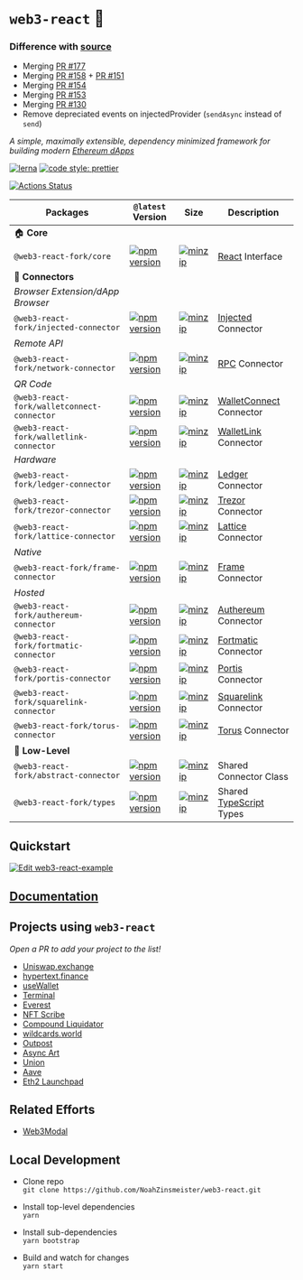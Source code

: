 # `web3-react` 🧰

### Difference with [source](https://github.com/NoahZinsmeister/web3-react)
- Merging [PR #177](https://github.com/NoahZinsmeister/web3-react/pull/177)
- Merging [PR #158](https://github.com/NoahZinsmeister/web3-react/pull/158) + [PR #151](https://github.com/NoahZinsmeister/web3-react/pull/151)
- Merging [PR #154](https://github.com/NoahZinsmeister/web3-react/pull/154)
- Merging [PR #153](https://github.com/NoahZinsmeister/web3-react/pull/153)
- Merging [PR #130](https://github.com/NoahZinsmeister/web3-react/pull/130)
- Remove depreciated events on injectedProvider (`sendAsync` instead of `send`)


_A simple, maximally extensible, dependency minimized framework for building modern [Ethereum dApps](https://ethereum.org/beginners/)_

[![lerna](https://img.shields.io/badge/maintained%20with-lerna-cc00ff.svg)](https://lerna.js.org/)
[![code style: prettier](https://img.shields.io/badge/code_style-prettier-ff69b4.svg?style=flat-square)](https://github.com/prettier/prettier)

[![Actions Status](https://github.com/NoahZinsmeister/web3-react/workflows/CI/badge.svg)](https://github.com/NoahZinsmeister/web3-react/actions)

| Packages                              | `@latest` Version                                                                                                                                                         | Size                                                                                                                                                                                 | Description                                                                         |
| ------------------------------------- | ------------------------------------------------------------------------------------------------------------------------------------------------------------------------- | ------------------------------------------------------------------------------------------------------------------------------------------------------------------------------------ | ----------------------------------------------------------------------------------- |
| 🏠 **Core**                           |
| `@web3-react-fork/core`                    | [![npm version](https://img.shields.io/npm/v/@web3-react-fork/core/latest.svg)](https://www.npmjs.com/package/@web3-react-fork/core/v/latest)                                       | [![minzip](https://img.shields.io/bundlephobia/minzip/@web3-react-fork/core/latest.svg)](https://bundlephobia.com/result?p=@web3-react-fork/core@latest)                                       | [React](https://reactjs.org/) Interface                                             |
| 🔌 **Connectors**                     |
| _Browser Extension/dApp Browser_      |
| `@web3-react-fork/injected-connector`      | [![npm version](https://img.shields.io/npm/v/@web3-react-fork/injected-connector/latest.svg)](https://www.npmjs.com/package/@web3-react-fork/injected-connector/v/latest)           | [![minzip](https://img.shields.io/bundlephobia/minzip/@web3-react-fork/injected-connector/latest.svg)](https://bundlephobia.com/result?p=@web3-react-fork/injected-connector@latest)           | [Injected](https://github.com/ethereum/EIPs/blob/master/EIPS/eip-1193.md) Connector |
| _Remote API_                          |
| `@web3-react-fork/network-connector`       | [![npm version](https://img.shields.io/npm/v/@web3-react-fork/network-connector/latest.svg)](https://www.npmjs.com/package/@web3-react-fork/network-connector/v/latest)             | [![minzip](https://img.shields.io/bundlephobia/minzip/@web3-react-fork/network-connector/latest.svg)](https://bundlephobia.com/result?p=@web3-react-fork/network-connector@latest)             | [RPC](https://github.com/ethereum/wiki/wiki/JSON-RPC) Connector                     |
| _QR Code_                             |
| `@web3-react-fork/walletconnect-connector` | [![npm version](https://img.shields.io/npm/v/@web3-react-fork/walletconnect-connector/latest.svg)](https://www.npmjs.com/package/@web3-react-fork/walletconnect-connector/v/latest) | [![minzip](https://img.shields.io/bundlephobia/minzip/@web3-react-fork/walletconnect-connector/latest.svg)](https://bundlephobia.com/result?p=@web3-react-fork/walletconnect-connector@latest) | [WalletConnect](https://walletconnect.org/) Connector                               |
| `@web3-react-fork/walletlink-connector`    | [![npm version](https://img.shields.io/npm/v/@web3-react-fork/walletlink-connector/latest.svg)](https://www.npmjs.com/package/@web3-react-fork/walletlink-connector/v/latest)       | [![minzip](https://img.shields.io/bundlephobia/minzip/@web3-react-fork/walletlink-connector/latest.svg)](https://bundlephobia.com/result?p=@web3-react-fork/walletlink-connector@latest)       | [WalletLink](https://www.walletlink.org/#/) Connector                               |
| _Hardware_                            |
| `@web3-react-fork/ledger-connector`        | [![npm version](https://img.shields.io/npm/v/@web3-react-fork/ledger-connector/latest.svg)](https://www.npmjs.com/package/@web3-react-fork/ledger-connector/v/latest)               | [![minzip](https://img.shields.io/bundlephobia/minzip/@web3-react-fork/ledger-connector/latest.svg)](https://bundlephobia.com/result?p=@web3-react-fork/ledger-connector@latest)               | [Ledger](https://www.ledger.com/) Connector                                         |
| `@web3-react-fork/trezor-connector`        | [![npm version](https://img.shields.io/npm/v/@web3-react-fork/trezor-connector/latest.svg)](https://www.npmjs.com/package/@web3-react-fork/trezor-connector/v/latest)               | [![minzip](https://img.shields.io/bundlephobia/minzip/@web3-react-fork/trezor-connector/latest.svg)](https://bundlephobia.com/result?p=@web3-react-fork/trezor-connector@latest)               | [Trezor](https://trezor.io/) Connector                                              |
| `@web3-react-fork/lattice-connector`        | [![npm version](https://img.shields.io/npm/v/@web3-react-fork/lattice-connector/latest.svg)](https://www.npmjs.com/package/@web3-react-fork/lattice-connector/v/latest)               | [![minzip](https://img.shields.io/bundlephobia/minzip/@web3-react-fork/lattice-connector/latest.svg)](https://bundlephobia.com/result?p=@web3-react-fork/lattice-connector@latest)               | [Lattice](https://gridplus.io/) Connector                                              |
| _Native_                              |
| `@web3-react-fork/frame-connector`         | [![npm version](https://img.shields.io/npm/v/@web3-react-fork/frame-connector/latest.svg)](https://www.npmjs.com/package/@web3-react-fork/frame-connector/v/latest)                 | [![minzip](https://img.shields.io/bundlephobia/minzip/@web3-react-fork/frame-connector/latest.svg)](https://bundlephobia.com/result?p=@web3-react-fork/frame-connector@latest)                 | [Frame](https://frame.sh/) Connector                                                |
| _Hosted_                              |
| `@web3-react-fork/authereum-connector`     | [![npm version](https://img.shields.io/npm/v/@web3-react-fork/authereum-connector/latest.svg)](https://www.npmjs.com/package/@web3-react-fork/authereum-connector/v/latest)         | [![minzip](https://img.shields.io/bundlephobia/minzip/@web3-react-fork/authereum-connector/latest.svg)](https://bundlephobia.com/result?p=@web3-react-fork/authereum-connector@latest)         | [Authereum](https://authereum.org/) Connector                                       |
| `@web3-react-fork/fortmatic-connector`     | [![npm version](https://img.shields.io/npm/v/@web3-react-fork/fortmatic-connector/latest.svg)](https://www.npmjs.com/package/@web3-react-fork/fortmatic-connector/v/latest)         | [![minzip](https://img.shields.io/bundlephobia/minzip/@web3-react-fork/fortmatic-connector/latest.svg)](https://bundlephobia.com/result?p=@web3-react-fork/fortmatic-connector@latest)         | [Fortmatic](https://fortmatic.com/) Connector                                       |
| `@web3-react-fork/portis-connector`        | [![npm version](https://img.shields.io/npm/v/@web3-react-fork/portis-connector/latest.svg)](https://www.npmjs.com/package/@web3-react-fork/portis-connector/v/latest)               | [![minzip](https://img.shields.io/bundlephobia/minzip/@web3-react-fork/portis-connector/latest.svg)](https://bundlephobia.com/result?p=@web3-react-fork/portis-connector@latest)               | [Portis](https://www.portis.io/) Connector                                          |
| `@web3-react-fork/squarelink-connector`    | [![npm version](https://img.shields.io/npm/v/@web3-react-fork/squarelink-connector/latest.svg)](https://www.npmjs.com/package/@web3-react-fork/squarelink-connector/v/latest)       | [![minzip](https://img.shields.io/bundlephobia/minzip/@web3-react-fork/squarelink-connector/latest.svg)](https://bundlephobia.com/result?p=@web3-react-fork/squarelink-connector@latest)       | [Squarelink](https://squarelink.com/) Connector                                     |
| `@web3-react-fork/torus-connector`         | [![npm version](https://img.shields.io/npm/v/@web3-react-fork/torus-connector/latest.svg)](https://www.npmjs.com/package/@web3-react-fork/torus-connector/v/latest)                 | [![minzip](https://img.shields.io/bundlephobia/minzip/@web3-react-fork/torus-connector/latest.svg)](https://bundlephobia.com/result?p=@web3-react-fork/torus-connector@latest)                 | [Torus](https://tor.us/) Connector                                                  |
| 🐉 **Low-Level**                      |
| `@web3-react-fork/abstract-connector`      | [![npm version](https://img.shields.io/npm/v/@web3-react-fork/abstract-connector/latest.svg)](https://www.npmjs.com/package/@web3-react-fork/abstract-connector/v/latest)           | [![minzip](https://img.shields.io/bundlephobia/minzip/@web3-react-fork/abstract-connector/latest.svg)](https://bundlephobia.com/result?p=@web3-react-fork/abstract-connector@latest)           | Shared Connector Class                                                              |
| `@web3-react-fork/types`                   | [![npm version](https://img.shields.io/npm/v/@web3-react-fork/types/latest.svg)](https://www.npmjs.com/package/@web3-react-fork/types/v/latest)                                     | [![minzip](https://img.shields.io/bundlephobia/minzip/@web3-react-fork/types/latest.svg)](https://bundlephobia.com/result?p=@web3-react-fork/types@latest)                                     | Shared [TypeScript](https://www.typescriptlang.org/) Types                          |

## Quickstart

[![Edit web3-react-example](https://codesandbox.io/static/img/play-codesandbox.svg)](https://codesandbox.io/s/github/NoahZinsmeister/web3-react/tree/v6/example?fontsize=14&hidenavigation=1&theme=dark)

## [Documentation](docs)

## Projects using `web3-react`

_Open a PR to add your project to the list!_

- [Uniswap.exchange](https://github.com/Uniswap/uniswap-frontend)
- [hypertext.finance](https://github.com/NoahZinsmeister/hypertext)
- [useWallet](https://github.com/aragon/use-wallet)
- [Terminal](https://blog.terminal.co/web3-react-integration/)
- [Everest](https://github.com/metacartel/everest-web-app)
- [NFT Scribe](https://github.com/conlan/nft-scribe)
- [Compound Liquidator](https://github.com/conlan/compound-liquidator)
- [wildcards.world](https://github.com/wildcards-world/ui)
- [Outpost](https://github.com/OutpostProtocol/outpost-app)
- [Async Art](https://async.art)
- [Union](https://union.finance)
- [Aave](https://app.aave.com)
- [Eth2 Launchpad](https://launchpad.ethereum.org/)


## Related Efforts

- [Web3Modal](https://github.com/web3modal/web3modal)

## Local Development

- Clone repo\
  `git clone https://github.com/NoahZinsmeister/web3-react.git`

- Install top-level dependencies\
  `yarn`

- Install sub-dependencies\
  `yarn bootstrap`

- Build and watch for changes\
  `yarn start`
